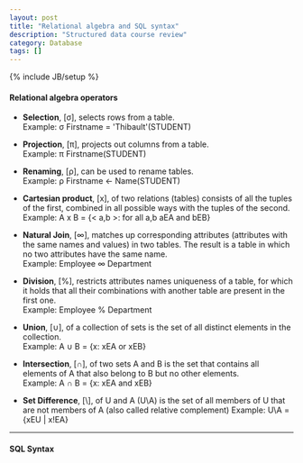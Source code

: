 ```yaml
---
layout: post
title: "Relational algebra and SQL syntax"
description: "Structured data course review"
category: Database
tags: []
---
```

{% include JB/setup %}

#### Relational algebra operators

* **Selection**, \[σ\], selects rows from a table.  
Example: σ Firstname = 'Thibault'(STUDENT)

* **Projection**, \[π\], projects out columns from a table.  
Example: π Firstname(STUDENT)

* **Renaming**, \[ρ\], can be used to rename tables.  
Example: ρ Firstname <- Name(STUDENT)

* **Cartesian product**, \[x\], of two relations (tables) consists of all the tuples of the
first, combined in all possible ways with the tuples of the second.  
Example: A x B = {< a,b >: for all a,b aEA and bEB}

* **Natural Join**, \[∞\], matches up corresponding attributes (attributes with the same names and values) in two tables.
The result is a table in which no two attributes have the same name.  
Example: Employee ∞ Department
 
* **Division**, \[%\], restricts attributes names uniqueness of a table, for which it holds that
all their combinations with another table are present in the first one.  
Example: Employee % Department

* **Union**, \[∪\], of a collection of sets is the set of all distinct elements in the collection.  
Example: A ∪ B = {x: xEA or xEB}
 
* **Intersection**, \[∩\], of two sets A and B is the set that contains all elements of A that also
belong to B but no other elements.  
Example: A ∩ B = {x: xEA and xEB}

* **Set Difference**, \[\\], of U and A (U\A) is the set of all members of U that are not members
of A (also called relative complement)
Example: U\A = {xEU | x!EA} 

* * *

#### SQL Syntax 

<script src="https://gist.github.com/4586266.js"> </script>
